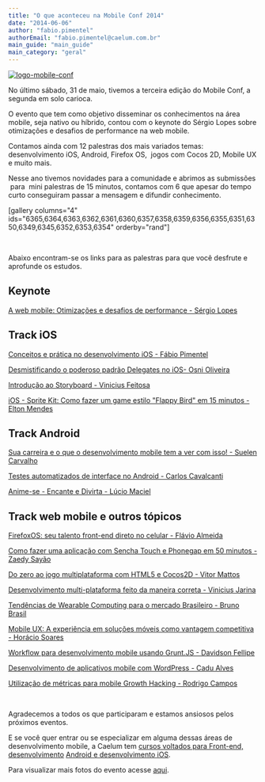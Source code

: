 ```yaml
---
title: "O que aconteceu na Mobile Conf 2014"
date: "2014-06-06"
author: "fabio.pimentel"
authorEmail: "fabio.pimentel@caelum.com.br"
main_guide: "main_guide"
main_category: "geral"
---
```


[![logo-mobile-conf](https://blog.caelum.com.br/wp-content/uploads/2017/06/logo-mobile-conf.png)](https://blog.caelum.com.br/wp-content/uploads/2017/06/logo-mobile-conf.png)

No último sábado, 31 de maio, tivemos a terceira edição do Mobile Conf, a segunda em solo carioca.

O evento que tem como objetivo disseminar os conhecimentos na área mobile, seja nativo ou híbrido, contou com o keynote do Sérgio Lopes sobre otimizações e desafios de performance na web mobile.

Contamos ainda com 12 palestras dos mais variados temas: desenvolvimento iOS, Android, Firefox OS,  jogos com Cocos 2D, Mobile UX e muito mais.

Nesse ano tivemos novidades para a comunidade e abrimos as submissões  para  mini palestras de 15 minutos, contamos com 6 que apesar do tempo curto conseguiram passar a mensagem e difundir conhecimento.

\[gallery columns="4" ids="6365,6364,6363,6362,6361,6360,6357,6358,6359,6356,6355,6351,6350,6349,6345,6352,6353,6354" orderby="rand"\]

 

Abaixo encontram-se os links para as palestras para que você desfrute e aprofunde os estudos.

## Keynote

[A web mobile: Otimizações e desafios de performance - Sérgio Lopes](http://www.slideshare.net/caelumdev/otimizaes-de-performance-web-desafios-do-mundo-mobile)

## Track iOS

[Conceitos e prática no desenvolvimento iOS - Fábio Pimentel](http://www.slideshare.net/fabiolp/conceitos-e-prtica-no-desenvolvimento-ios-mobile-conf-2014)

[Desmistificando o poderoso padrão Delegates no iOS- Osni Oliveira](http://pt.slideshare.net/osnipso/ios-delegates-mobile-conf-rio-2014)

[Introdução ao Storyboard - Vinicius Feitosa](http://www.slideshare.net/viniciuspach/palestra-mobileconf2014)

[iOS - Sprite Kit: Como fazer um game estilo "Flappy Bird" em 15 minutos - Elton Mendes](http://www.slideshare.net/EltonMendes2/spritekit-ios-7)

## Track Android

[Sua carreira e o que o desenvolvimento mobile tem a ver com isso! - Suelen Carvalho](http://www.slideshare.net/mobile/suelengc/mobile-conf-2014-sua-carreira-e-o-que-o-desenvolvimento-mobile-tem-a-ver-com-isso)

[Testes automatizados de interface no Android - Carlos Cavalcanti](http://www.slideshare.net/carloscavalcanti/mobile-conf-2014)

[Anime-se - Encante e Divirta - Lúcio Maciel](https://www.youtube.com/watch?v=j0LQmyNrIKU)

## Track web mobile e outros tópicos

[FirefoxOS: seu talento front-end direto no celular - Flávio Almeida](http://www.slideshare.net/flaviohalmeida/firefoxosfrontendmobileconf)

[Como fazer uma aplicação com Sencha Touch e Phonegap em 50 minutos - Zaedy Sayão](%20http://www.slideshare.net/javamanrj/como-fazer-uma-aplicao-com-sencha-touch-e-phonegap-mobile-conf-2014)

[Do zero ao jogo multiplataforma com HTML5 e Cocos2D - Vitor Mattos](http://pt.slideshare.net/mattostrk/do-zero-ao-jogo-multiplataforma-com-cocos2d)

[Desenvolvimento multi-plataforma feito da maneira correta - Vinicius Jarina](http://www.slideshare.net/viniciusjarina/mobileconf-2014-xamarin-desenvolvimento-multiplataforma-feito-da-maneira-correta?qid=1e384744-7e7c-40ba-b7a5-856aeabc50e5&v=qf1&b=&from_search=3)

[Tendências de Wearable Computing para o mercado Brasileiro - Bruno Brasil](http://pt.slideshare.net/brasilsoares/wearable-computing-tendncias-para-o-mercado-brasileiro)

[Mobile UX: A experiência em soluções móveis como vantagem competitiva - Horácio Soares](http://www.slideshare.net/horacio.soares/mobile-ux-mobileconf-2014-rj)

[Workflow para desenvolvimento mobile usando Grunt.JS - Davidson Fellipe](http://www.slideshare.net/davidsonfellipe/workflow-para-desenvolvimento-mobile-usando-gruntjs)

[Desenvolvimento de aplicativos mobile com WordPress - Cadu Alves](https://speakerdeck.com/castroalves/desenvolvimento-de-apps-mobile-com-wordpress)

[Utilização de métricas para mobile Growth Hacking - Rodrigo Campos](http://www.slideshare.net/RodrigoCampos43/utilizacao-35316600)

 

Agradecemos a todos os que participaram e estamos ansiosos pelos próximos eventos.

E se você quer entrar ou se especializar em alguma dessas áreas de desenvolvimento mobile, a Caelum tem [cursos voltados para Front-end, desenvolvimento](https://www.caelum.com.br/cursos-mobile/) [Android e desenvolvimento iOS](https://www.caelum.com.br/cursos-mobile/).

Para visualizar mais fotos do evento acesse [aqui](https://drive.google.com/folderview?id=0B4fnBlgKlCuMc1dIYm1NUk5sX1E&usp=sharing).
